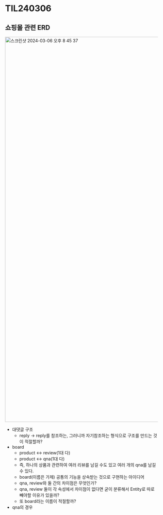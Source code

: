 # TIL240306

## 쇼핑몰 관련 ERD

<img width="1272" alt="스크린샷 2024-03-06 오후 8 45 37" src="https://github.com/daewon-ko/TIL/assets/105340285/ab28322d-2b18-4c43-839e-5c516b447e85">

* 대댓글 구조
  * reply -> reply를 참조하는, 그러니까 자기참조하는 형식으로 구조를 만드는 것이 적절할까? 
* board
  * product <-> review(1대 다)
  * product <-> qna(1대 다)
  * 즉, 하나의 상품과 관련하여 여러 리뷰를 남길 수도 있고 여러 개의 qna를 남길 수 있다. 
  * board(이름은 가제) 공통의 기능을 상속받는 것으로 구현하는 아이디어
  * qna, review와 둘 간의 차이점은 무엇인가? 
  * qna, review 둘이 각 속성에서 차이점이 없다면 굳이 분류해서 Entity로 따로 빼야할 이유가 있을까?
  * 또 board라는 이름이 적절할까? 
* qna의 경우
